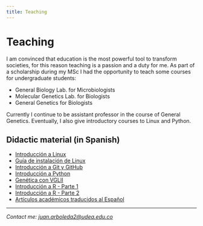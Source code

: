 ```yaml
---
title: Teaching
---
```


<head>
  <meta charset="utf-8">
  <title>Juan C. Arboleda R. - Teaching</title>
  <link rel="stylesheet" href="styles/main.css">
  <link rel="shortcut icon" href="images/nea-onnim-g.svg">
  <meta name="viewport" content="width=device-width, initial-scale=1.0">
</head>

# Teaching

I am convinced that education is the most powerful tool to transform societies,
for this reason teaching is a passion and a duty for me.
As part of a scholarship during my MSc I had the opportunity to teach some courses for
undergraduate students:

- General Biology Lab. for Microbiologists
- Molecular Genetics Lab. for Biologists
- General Genetics for Biologists

Currently I continue to be assistant professor in the course of General
Genetics. Eventually, I also give introductory courses to Linux and Python.

## Didactic material (in Spanish)

- <a href="docs/clase-intro-linux.pdf" target="_blank">Introducción a Linux</a>
- <a href="docs/how-to-install-linux.pdf" target="_blank">Guía de instalación de Linux</a>
- <a href="docs/2020-05-08-intro-git-github.html" target="_blank">Introducción a Git y GitHub</a>
- <a href="https://github.com/Nesper94/intro-python" target="_blank">Introducción a Python</a>
- <a href="vglii-example/genetics-vgl2.html" target="_blank">Genética con VGLII</a>
- <a href="docs/intro-R.html" target="_blank">Introducción a R - Parte 1</a>
- <a href="docs/intro-R-02.html" target="_blank">Introducción a R - Parte 2</a>
- <a href="translations.html" target="_blank">Artículos académicos traducidos al Español</a>

<hr>
<div class="footer">
  <address class="mail">
    Contact me: <a href="mailto:juan.arboleda2@udea.edu.co">juan.arboleda2@udea.edu.co</a>
  </address>
</div>
